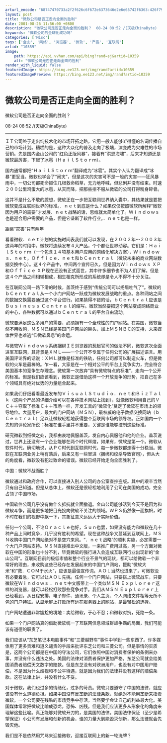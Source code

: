 ```yaml
---
arturl_encode: "68747470733a2f2f626c6f672e6373646e2e6e65742f6363:426f792f61727469636c652f64657461696c732f3130333539"
layout: post
title: "微软公司是否正走向全面的胜利"
date: 2001-08-26 11:56:00 +0800
description: "微软公司是否正走向全面的胜利？  08-24 08:52 /(天极ChinaByte)      Ｉ"
keywords: "微软公司的全球化成功吗"
categories: ['Misc']
tags: ['金山', '网络', '浏览器', '微软', '产品', '互联网']
artid: "10359"
image:
    path: https://api.vvhan.com/api/bing?rand=sj&artid=10359
    alt: "微软公司是否正走向全面的胜利"
render_with_liquid: false
featuredImage: https://bing.ee123.net/img/rand?artid=10359
featuredImagePreview: https://bing.ee123.net/img/rand?artid=10359
---
```


# 微软公司是否正走向全面的胜利？

微软公司是否正走向全面的胜利？
  
  

08-24 08:52 /(天极ChinaByte)

---

  

ＩＴ公司终于走出纯技术化的市场开拓之路，它用一般人能够听得懂的名词传播自己的市场计划。糟糕的是，这种大众化的普及走向了极端，演变成为灾难性的市场营销。先是国内金山公司的“红色正版风暴”，接着有“洪恩海啸”，后来才知道还是微软最厉害，下起了冰雹（ＨａｉｌＳｔｏｒｍ）。

国内通常都把“ＨａｉｌＳｔｏｒｍ”翻译成为“冰雹”。其实个人认为翻译成“冰暴”更妥当。微软也学会了“闹灾”，但是这次的灾害可不是一般的灾害——狂风暴雨中，一切公司都死命抓住几根救命稻草，无力地呼喊，但悲剧并没有结束。时速２００公里鸡蛋大的冰雹，从天而降，把那些拒不服从微软的公司打得粉身碎骨。

这并不是什么不敬的臆想，微软正在一步把互联网世界纳入囊中，其结果就是要把微软变成互联网世界的标准。．ｎｅｔ到底是什么？如果仅仅按照微软所解释“微软因为用户的需要”才发展．ｎｅｔ战略的话，思维就太简单化了。Ｗｉｎｄｏｗｓ也是迎合用户需要的产品，但是它垄断了软件行业。．ｎｅｔ也是一样。

距离“灾害”只有两年
  
看看微软．ｎｅｔ计划的实施时间表我们就可以发现，在２００２年～２００３年这两年的时段中，微软将连续发布４大产品，个个都让世界动容。它们是：ＨａｉｌＳｔｏｒｍ（一个包含１４项基本用户应用的网络化解决方案），Ｗｉｎｄｏｗｓ．ｎｅｔ，Ｏｆｆｉｃｅ．ｎｅｔ和ｂＣｅｎｔｒａｌ（微软未来的商业网站数据交换中心）。这４个产品中，中间两个宣传已久，但是因为Ｗｉｎｄｏｗｓ ＸＰ和Ｏｆｆｉｃｅ ＸＰ现在还没有正式面世，其中许多细节也不为人们了解。但是这４个产品之间相辅相成，相生相克所形成的系统却是令人不得不十分关注。

在互联网公司一路下滑的时候，盖茨终于感到“传统公司可以扬眉吐气了”。微软的ｂＣｅｎｔｒａｌ从一个小门户网站一跃成为微软发展战略的重点。各种网站之间的数据交换需要通过这个平台进行。如果猜得不错的话，ｂＣｅｎｔｒａｌ应该是Ｂｕｓｉｎｅｓｓ Ｃｅｎｔｒａｌ的缩写。微软当然要把这个网站变成网络商业的中心，各种数据可以通过ｂＣｅｎｔｒａｌ的平台自由流动。

微软要满足这么多用户的需要，必须拥有一个全球性的门户网站。在美国，微软当然不用收购，ＭＳＮ已经是美国门户网站的巨头，加上ＭＳＮＢＣ的支持，未来媒体世界也难逃“仰微软鼻息”的命运。

与微软Ｗｉｎｄｏｗｓ系统捆绑ＩＥ浏览器的惹起官司的做法不同，微软这次全面进军互联网，其背景是ＸＭＬ——一个公开不专属于任何公司的扩展描述语言。用美国评论界的话说：ＸＭＬ就像是标准的铁轨，任何公司都可以制造火车，但是微软的火车是最棒的。乍一看，大家是在一个相对公平的平台上竞争实力，完全符合美国基本的竞争生存理念。微软第一次放弃“具有微软特点的标准”，走向一个公开的标准。但是我们应该看到，微软正是借助这样一个开放竞争的形势，把自己在多个领域具有绝对优势的力量组合起来。

如果我们仔细看看最近发布的ＶｉｓｕａｌＳｔｕｄｉｏ．ｎｅｔ和ＢｉｚＴａｌｋ（这两个产品的详细介绍可以在各种技术网站上找到），就像微软利用自己的ＶＣ＋＋夺取了标准Ｃ＋＋市场一样，开发工具的“微软化”奠定了微软在市场上的领导地位。大量用户，最大的门户网站（ＭＳＮ），最权威的电子数据交换网站（ｂＣｅｎｔｒａｌ）足以让微软轻松地获得整个互联网市场的领导权。正如国内一个先知的评论家所说：标准在谁手里并不重要，关键是谁能够控制这些标准。

研究微软到细微之处，我都由衷地佩服盖茨，发自内心佩服他和他的企业。盖茨说过，世界上还没有一个企业能够在两个时代辉煌，如果有，微软是第一个。微软从软件时代，确切地说，从ＰＣ时代到互联网时代，每一步微软都走得十分稳当。微软在互联网业务上稍有落后，后来又有一些冒进（捆绑和绞杀导致官司），但从大的角度看，微软没有犯过致命的错误。微软已经开始走向全面胜利了。

中国：微软不战而胜？
  
微软通过和政府合作，可以直接进入别人公司的办公室查抄盗版。其中的艰辛当然只有自己知道。但是从总体上，微软还是很轻松地利用了公司在美国的成功，完全占领了中国市场。

中国软件公司几乎没有做什么抵抗就全面撤退。金山公司能够活到今天不是因为和微软斗争，而是更多地把目光投向微软不关注的领域。ＷＰＳ仍然像一面旗帜，时不时在我们的视野中飘一下，其象征意义远远大于实际价值。
  
  
任何一个公司，不论Ｏｒａｃｌｅ也好，Ｓｕｎ也罢，如果没有能力和微软在几十种产品上同时竞争，几乎没有胜利的希望。现在这种战争又蔓延到互联网上，ＭＳＮ收购中国门户网站绝对不是空穴来风。“．ｎｅｔ战略”的顺利实施，必定需要一个大门户网站支持。ＭＳＮ直接推出中文版，一来推广费用过高，另一个方面对微软在中国的形象也十分不利，毕竟微软的强行进入会造成互联网行业出现新的“金山公司”。互联网目前的极低市值和整个行业不景气的现状，都可以给微软一个非常好的理由，来收购这些已经存在发展起来的中国门户网站，援助“微软大米”和“救．ＣＯＭ于水火”，应该是最佳宣传词。ＡＯＬ当然也进来了，可微软没有必要着急，它可以让ＡＯＬ先挑。任何一个门户网站，只要搭上微软战车，只要微软在Ｗｉｎｄｏｗｓ ．ｎｅｔ中文版带上一个类似ＭＳＮ Ｅｘｐｌｏｒｅｒ这样的浏览器，就可以轻松打败那些竞争对手。我们从ＭＳＮ Ｅｘｐｌｏｒｅｒ上已经看到，从日程安排，电子邮件、通讯录、个人主页、个人网络文件柜等无所不包的门户特征。从显示屏上打败所有远在服务器上的网站，是最轻松的选择。

门户网站遭遇非常尴尬的境地：卖给微软，于心不忍；和微软对抗，死路一条。

如果一个门户网站真的借助微软统一了互联网信息领域群雄争霸的局面，我们可能该有道德的职责了。

我们应该从“东芝笔记本电脑事件”和“三菱越野车”事件中学到一些东西了。许多媒体用了更多责难和道义谴责的手段来批评东芝公司和三菱公司。但是事情的实质是，这两个公司都是在中国的守法公司，它们依照中国对消费者保护的条例来办事，并没有什么违法之处。美国的法律对消费者保护更加严格，东芝公司就会给美国消费者赔偿天文数字的赔款。但是东芝没有对欧洲用户，也没有对中国用户赔偿，不是因为什么歧视和不公平待遇，就是因为我们的法律并没有这样的赔偿条款。这在法律上讲，并没有什么不妥。

对于微软，我们也过多的情绪化，过多的苛责。微软只要遵守了中国的法律，就应该没有什么道德负担。如果中国没有反垄断的法律条款，就绝对不能用垄断来指责微软。一个公司要在残酷的市场竞争中存活，当然要学会让自己的利益最大化。美国媒体常常把微软比喻成恐龙，恐怖、凶残。但是我们应该更多从形象化的角度来理解这些比喻。真正能够对微软开刀的，是美国的法律。美国法律保证（至少是希望保证）小公司有发展和创新的机会，谁的力量大到能毁灭创新，那么法律就会先毁灭他。

我们是不是依然用咒骂来迎接微软，迎接互联网上的新一轮洗牌？